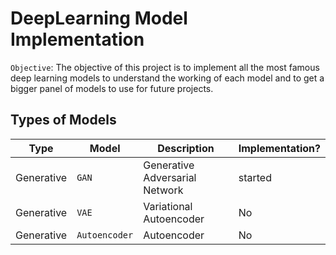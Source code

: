 # DeepLearning Model Implementation

`Objective`: The objective of this project is to implement all the most famous deep learning models to understand the working of each model and to get a bigger panel of models to use for future projects.

## Types of Models

| Type | Model | Description | Implementation? |
|------|-------|-------------|-----------------|
| Generative | `GAN` | Generative Adversarial Network | started |
| Generative | `VAE` | Variational Autoencoder | No |
| Generative | `Autoencoder` | Autoencoder | No |